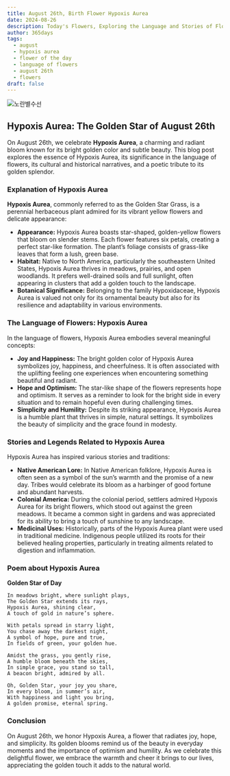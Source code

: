 ```yaml
---
title: August 26th, Birth Flower Hypoxis Aurea
date: 2024-08-26
description: Today's Flowers, Exploring the Language and Stories of Flowers Hypoxis Aurea
author: 365days
tags:
  - august
  - hypoxis aurea
  - flower of the day
  - language of flowers
  - august 26th
  - flowers
draft: false
---
```


![노란별수선](https://i.imgur.com/Gfm3Mga.png#center)
## Hypoxis Aurea: The Golden Star of August 26th

On August 26th, we celebrate **Hypoxis Aurea**, a charming and radiant bloom known for its bright golden color and subtle beauty. This blog post explores the essence of Hypoxis Aurea, its significance in the language of flowers, its cultural and historical narratives, and a poetic tribute to its golden splendor.

### Explanation of Hypoxis Aurea

**Hypoxis Aurea**, commonly referred to as the Golden Star Grass, is a perennial herbaceous plant admired for its vibrant yellow flowers and delicate appearance:

- **Appearance:** Hypoxis Aurea boasts star-shaped, golden-yellow flowers that bloom on slender stems. Each flower features six petals, creating a perfect star-like formation. The plant’s foliage consists of grass-like leaves that form a lush, green base.
- **Habitat:** Native to North America, particularly the southeastern United States, Hypoxis Aurea thrives in meadows, prairies, and open woodlands. It prefers well-drained soils and full sunlight, often appearing in clusters that add a golden touch to the landscape.
- **Botanical Significance:** Belonging to the family Hypoxidaceae, Hypoxis Aurea is valued not only for its ornamental beauty but also for its resilience and adaptability in various environments.

### The Language of Flowers: Hypoxis Aurea

In the language of flowers, Hypoxis Aurea embodies several meaningful concepts:

- **Joy and Happiness:** The bright golden color of Hypoxis Aurea symbolizes joy, happiness, and cheerfulness. It is often associated with the uplifting feeling one experiences when encountering something beautiful and radiant.
- **Hope and Optimism:** The star-like shape of the flowers represents hope and optimism. It serves as a reminder to look for the bright side in every situation and to remain hopeful even during challenging times.
- **Simplicity and Humility:** Despite its striking appearance, Hypoxis Aurea is a humble plant that thrives in simple, natural settings. It symbolizes the beauty of simplicity and the grace found in modesty.

### Stories and Legends Related to Hypoxis Aurea

Hypoxis Aurea has inspired various stories and traditions:

- **Native American Lore:** In Native American folklore, Hypoxis Aurea is often seen as a symbol of the sun’s warmth and the promise of a new day. Tribes would celebrate its bloom as a harbinger of good fortune and abundant harvests.
- **Colonial America:** During the colonial period, settlers admired Hypoxis Aurea for its bright flowers, which stood out against the green meadows. It became a common sight in gardens and was appreciated for its ability to bring a touch of sunshine to any landscape.
- **Medicinal Uses:** Historically, parts of the Hypoxis Aurea plant were used in traditional medicine. Indigenous people utilized its roots for their believed healing properties, particularly in treating ailments related to digestion and inflammation.

### Poem about Hypoxis Aurea

**Golden Star of Day**

	In meadows bright, where sunlight plays,
	The Golden Star extends its rays,
	Hypoxis Aurea, shining clear,
	A touch of gold in nature’s sphere.
	
	With petals spread in starry light,
	You chase away the darkest night,
	A symbol of hope, pure and true,
	In fields of green, your golden hue.
	
	Amidst the grass, you gently rise,
	A humble bloom beneath the skies,
	In simple grace, you stand so tall,
	A beacon bright, admired by all.
	
	Oh, Golden Star, your joy you share,
	In every bloom, in summer’s air,
	With happiness and light you bring,
	A golden promise, eternal spring.

### Conclusion

On August 26th, we honor Hypoxis Aurea, a flower that radiates joy, hope, and simplicity. Its golden blooms remind us of the beauty in everyday moments and the importance of optimism and humility. As we celebrate this delightful flower, we embrace the warmth and cheer it brings to our lives, appreciating the golden touch it adds to the natural world.